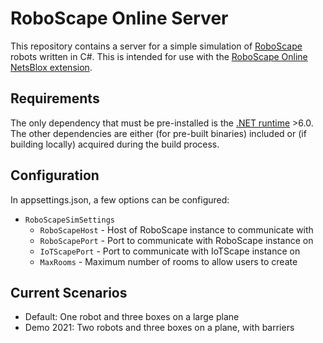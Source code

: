 # RoboScape Online Server

This repository contains a server for a simple simulation of [RoboScape](https://www.netsblox.org/roboscape) robots written in C#. This is intended for use with the [RoboScape Online NetsBlox extension](https://github.com/NetsBlox/extensions).

## Requirements
The only dependency that must be pre-installed is the [.NET runtime](https://github.com/dotnet/runtime) >6.0. The other dependencies are either (for pre-built binaries) included or (if building locally) acquired during the build process.  

## Configuration
In appsettings.json, a few options can be configured:

 - `RoboScapeSimSettings`
   - `RoboScapeHost` - Host of RoboScape instance to communicate with
   - `RoboScapePort` - Port to communicate with RoboScape instance on
   - `IoTScapePort` - Port to communicate with IoTScape instance on
   - `MaxRooms` - Maximum number of rooms to allow users to create

## Current Scenarios

 - Default: One robot and three boxes on a large plane
 - Demo 2021: Two robots and three boxes on a plane, with barriers
